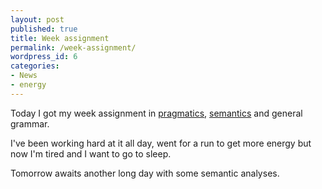 ```yaml
---
layout: post
published: true
title: Week assignment
permalink: /week-assignment/
wordpress_id: 6
categories:
- News
- energy
---
```



Today I got my week assignment in <a href="http://en.wikipedia.org/wiki/Pragmatics">pragmatics</a>, <a href="http://en.wikipedia.org/wiki/Semantics">semantics</a> and general grammar.

I've been working hard at it all day, went for a run to get more energy but now I'm tired and I want to go to sleep.

Tomorrow awaits another long day with some semantic analyses.
